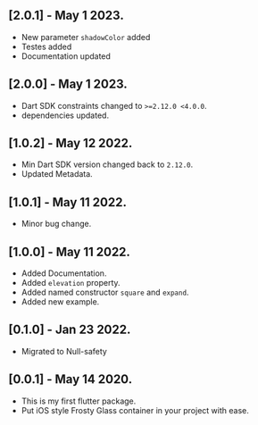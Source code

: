 ## [2.0.1] - May 1 2023.

* New parameter `shadowColor` added
* Testes added
* Documentation updated

## [2.0.0] - May 1 2023.

* Dart SDK constraints changed to `>=2.12.0 <4.0.0`.
* dependencies updated.

## [1.0.2] - May 12 2022.

* Min Dart SDK version changed back to `2.12.0`.
* Updated Metadata.

## [1.0.1] - May 11 2022.

* Minor bug change.

## [1.0.0] - May 11 2022.

* Added Documentation.
* Added `elevation` property.
* Added named constructor `square` and `expand`.
* Added new example.


## [0.1.0] - Jan 23 2022.

* Migrated to Null-safety

## [0.0.1] - May 14 2020.

* This is my first flutter package.
* Put iOS style Frosty Glass container in your project with ease.